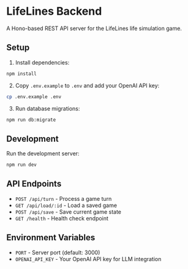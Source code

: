 # LifeLines Backend

A Hono-based REST API server for the LifeLines life simulation game.

## Setup

1. Install dependencies:
```bash
npm install
```

2. Copy `.env.example` to `.env` and add your OpenAI API key:
```bash
cp .env.example .env
```

3. Run database migrations:
```bash
npm run db:migrate
```

## Development

Run the development server:
```bash
npm run dev
```

## API Endpoints

- `POST /api/turn` - Process a game turn
- `GET /api/load/:id` - Load a saved game
- `POST /api/save` - Save current game state
- `GET /health` - Health check endpoint

## Environment Variables

- `PORT` - Server port (default: 3000)
- `OPENAI_API_KEY` - Your OpenAI API key for LLM integration
